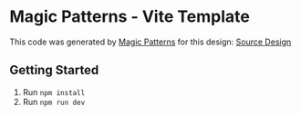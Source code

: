 # Magic Patterns - Vite Template

This code was generated by [Magic Patterns](https://magicpatterns.com) for this design: [Source Design](https://magicpatterns.com/c/dsesszaqlmc7utoshxdolp)

## Getting Started

1. Run `npm install`
2. Run `npm run dev`
